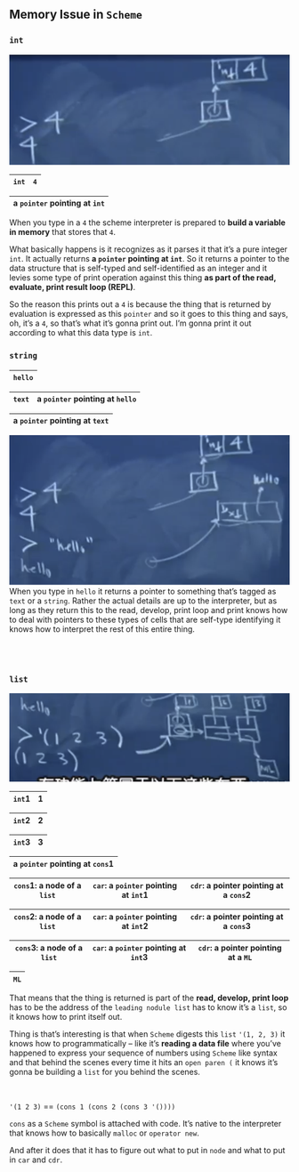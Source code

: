 ## Memory Issue in `Scheme`

### `int`

![Memory_4](Pic/23_4.png)

|`int`| `4`|
|-|---|

|a `pointer` pointing at `int`|
|-|

When you type in a `4` the scheme interpreter is prepared to **build a variable in memory** that stores that `4`.

What basically happens is it recognizes as it parses it that it’s a pure integer `int`. It actually returns **a `pointer` pointing at `int`**. So it returns a pointer to the data structure that is self-typed and self-identified as an integer and it levies some type of print operation against this thing **as part of the read, evaluate, print result loop (REPL)**. 

So the reason this prints out a `4` is because the thing that is returned by evaluation is expressed as this `pointer` and so it goes to this thing and says, oh, it’s a `4`, so that’s what it’s gonna print out. I’m gonna print it out according to what this data type is `int`. 


### `string`

|`hello`|
|-|

|`text`|a `pointer` pointing at `hello`|
|-|---|

|a `pointer` pointing at `text`|
|-|

![Memory_string](Pic/22_string.png)
When you type in `hello` it returns a pointer to something that’s tagged as `text` or a `string`. Rather the actual details are up to the interpreter, but as long as they return this to the read, develop, print loop and print knows how to deal with pointers to these types of cells that are self-type identifying it knows how to interpret the rest of this entire thing. 


<br>
<br>

### `list`

![Memory_list](Pic/22_list.png)

|`int`1|1|
|-|---|

|`int`2|2|
|-|---|

|`int`3 |3|
|-|---|


|a `pointer` pointing at `cons`1|
|-|

|`cons`1: a node of a `list`|`car`: a `pointer` pointing at `int`1|`cdr`: a pointer pointing at a `cons`2|
|-|---|---|

|`cons`2: a node of a `list`|`car`: a `pointer` pointing at `int`2|`cdr`: a pointer pointing at a `cons`3|
|-|---|---|

|`cons`3: a node of a `list`|`car`: a `pointer` pointing at `int`3|`cdr`: a pointer pointing at a `ML`|
|-|---|---|

|`ML`|
|-|

That means that the thing is returned is part of the **read, develop, print loop** has to be the address of the `leading nodule list` has to know it’s a `list`, so it knows how to print itself out.

Thing is that’s interesting is that when `Scheme` digests this `list` `'(1, 2, 3)` it knows how to programmatically – like it’s **reading a data file** where you’ve happened to express your sequence of numbers using `Scheme` like syntax and that behind the scenes every time it hits an `open paren (` it knows it’s gonna be building a `list` for you behind the scenes.

<br>

`'(1 2 3)` ==  `(cons 1 (cons 2 (cons 3 '())))`

`cons` as a `Scheme` symbol is attached with code. It’s native to the interpreter that knows how to basically `malloc` or `operator new`. 

And after it does that it has to figure out what to put in `node` and what to put in `car` and `cdr`. 